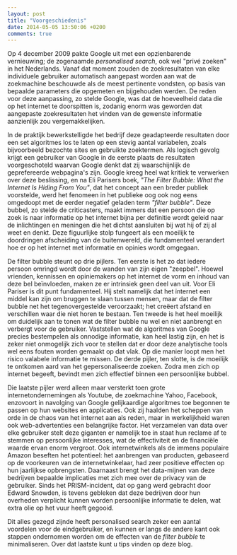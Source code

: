 ```yaml
---
layout: post
title: "Voorgeschiedenis"
date: 2014-05-05 13:50:06 +0200
comments: true
---
```

Op 4 december 2009 pakte Google uit met een opzienbarende vernieuwing; de zogenaamde *personalised search*, ook wel "privé zoeken" in het Nederlands. Vanaf dat moment zouden de zoekresultaten van elke individuele gebruiker automatisch aangepast worden aan wat de zoekmachine beschouwde als de meest pertinente vondsten, op basis van bepaalde parameters die opgemeten en bijgehouden werden. De reden voor deze aanpassing, zo stelde Google, was dat de hoeveelheid data die op het internet te doorspitten is, zodanig enorm was geworden dat aangepaste zoekresultaten het vinden van de gewenste informatie aanzienlijk zou vergemakkelijken. 
<!-- more -->
In de praktijk bewerkstelligde het bedrijf deze geadapteerde resultaten door een set algoritmes los te laten op een stevig aantal variabelen, zoals bijvoorbeeld bezochte sites en gebruikte zoektermen. Als logisch gevolg krijgt een gebruiker van Google in de eerste plaats de resultaten voorgeschoteld waarvan Google denkt dat zij waarschijnlijk de geprefereerde webpagina's zijn. Google kreeg heel wat kritiek te verwerken over deze beslissing, en na Eli Parisers boek, *"The Filter Bubble: What the Internet Is Hiding From You"*, dat het concept aan een breder publiek voorstelde, werd het fenomeen in het publieke oog ook nog eens omgedoopt met de eerder negatief geladen term *"filter bubble"*. Deze bubbel, zo stelde de criticasters, maakt immers dat een persoon die op zoek is naar informatie op het internet bijna per definitie wordt geleid naar de inlichtingen en meningen die het dichtst aansluiten bij wat hij of zij al weet en denkt. Deze figuurlijke stolp fungeert als een moeilijk te doordringen afscheiding van de buitenwereld, die fundamenteel verandert hoe er op het internet met informatie en opinies wordt omgegaan.

De filter bubble steunt op drie pijlers. Ten eerste is het zo dat iedere persoon omringd wordt door de wanden van zijn eigen "zeepbel". Hoewel vrienden, kennissen en opiniemakers op het internet de vorm en inhoud van deze bel beïnvloeden, maken ze er intrinsiek geen deel van uit. Voor Eli Pariser is dit punt fundamenteel. Hij stelt namelijk dat het internet een middel kan zijn om bruggen te slaan tussen mensen, maar dat de filter bubble net het tegenovergestelde veroorzaakt; het creëert afstand en verschillen waar die niet horen te bestaan. Ten tweede is het heel moeilijk om duidelijk aan te tonen wat de filter bubble nu wel en niet aanbrengt en verbergt voor de gebruiker. Vaststellen wat de algoritmes van Google precies bestempelen als onnodige informatie, kan heel lastig zijn, en het is zeker niet onmogelijk zich voor te stellen dat er door deze analytische tools wel eens fouten worden gemaakt op dat vlak. Op die manier loopt men het risico valabele informatie te missen. De derde pijler, ten slotte, is de moeilijk te ontkomen aard van het gepersonaliseerde zoeken. Zodra men zich op internet begeeft, bevindt men zich effectief binnen een persoonlijke bubbel. 

Die laatste pijler werd alleen maar versterkt toen grote internetondernemingen als Youtube, de zoekmachine Yahoo, Facebook, enzovoort in navolging van Google gelijkaardige algoritmes toe begonnen te passen op hun websites en applicaties. Ook zij haalden het scheppen van orde in de chaos van het internet aan als reden, maar in werkelijkheid waren ook web-advertenties een belangrijke factor. Het verzamelen van data over elke gebruiker stelt deze giganten er namelijk toe in staat hun reclame af te stemmen op persoonlijke interesses, wat de effectiviteit en de financiële waarde ervan enorm vergroot. Ook internetwinkels als de immens populaire Amazon beseften het potentieel: het aanbrengen van producten, gebaseerd op de voorkeuren van de internetwinkelaar, had zeer positieve effecten op hun jaarlijkse opbrengsten. Daarnaast brengt het data-mijnen van deze bedrijven bepaalde implicaties met zich mee over de privacy van de gebruiker. Sinds het PRISM-incident, dat op gang werd gebracht door Edward Snowden, is tevens gebleken dat deze bedrijven door hun overheden verplicht kunnen worden persoonlijke informatie te delen, wat extra olie op het vuur heeft gegooid. 

Dit alles gezegd zijnde heeft personalised search zeker een aantal voordelen voor de eindgebruiker, en kunnen er langs de andere kant ook stappen ondernomen worden om de effecten van de *filter bubble* te minimaliseren. Over dat laatste kunt u tips vinden op deze blog.